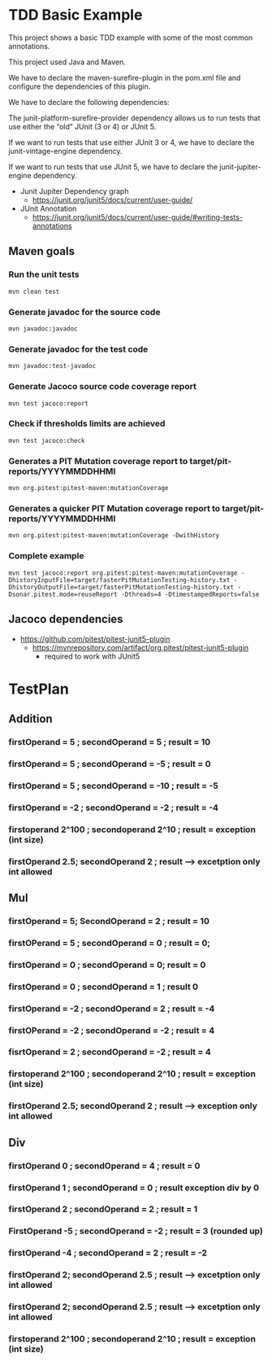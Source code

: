 # TDD Basic Example

This project shows a basic TDD example with some of the most common annotations.

This project used Java and Maven.

We have to declare the maven-surefire-plugin in the pom.xml file and configure the dependencies of this plugin. 

We have to declare the following dependencies:

The junit-platform-surefire-provider dependency allows us to run tests that use either the “old” JUnit (3 or 4) or JUnit 5.

If we want to run tests that use either JUnit 3 or 4, we have to declare the junit-vintage-engine dependency.

If we want to run tests that use JUnit 5, we have to declare the junit-jupiter-engine dependency.

* Junit Jupiter Dependency graph
    - https://junit.org/junit5/docs/current/user-guide/
* JUnit Annotation
    - https://junit.org/junit5/docs/current/user-guide/#writing-tests-annotations

  
## Maven goals
### Run the unit tests
```
mvn clean test
```

### Generate javadoc for the source code
```
mvn javadoc:javadoc
```

### Generate javadoc for the test code
```
mvn javadoc:test-javadoc
```

### Generate Jacoco source code coverage report
```
mvn test jacoco:report
```

### Check if thresholds limits are achieved
```
mvn test jacoco:check
```

### Generates a PIT Mutation coverage report to target/pit-reports/YYYYMMDDHHMI
```
mvn org.pitest:pitest-maven:mutationCoverage
```

### Generates a quicker PIT Mutation coverage report to target/pit-reports/YYYYMMDDHHMI
```
mvn org.pitest:pitest-maven:mutationCoverage -DwithHistory
```

### Complete example

``` 
mvn test jacoco:report org.pitest:pitest-maven:mutationCoverage -DhistoryInputFile=target/fasterPitMutationTesting-history.txt -DhistoryOutputFile=target/fasterPitMutationTesting-history.txt -Dsonar.pitest.mode=reuseReport -Dthreads=4 -DtimestampedReports=false
```
## Jacoco dependencies
* https://github.com/pitest/pitest-junit5-plugin
  - https://mvnrepository.com/artifact/org.pitest/pitest-junit5-plugin
    - required to work with JUnit5


# TestPlan
## Addition
### firstOperand = 5 ; secondOperand = 5 ; result = 10
### firstOperand = 5 ; secondOperand = -5 ; result = 0
### firstOperand = 5 ; secondOperand = -10 ; result = -5
### firstOperand = -2 ; secondOperand = -2 ; result = -4
### firstoperand 2^100 ; secondoperand 2^10 ; result = exception (int size)
### firstOperand 2.5; secondOperand 2 ; result --> excetption only int allowed


## Mul
### firstOperand = 5; SecondOperand = 2 ; result = 10
### firstOPerand = 5 ; secondOperand = 0 ; result = 0; 
### firstOperand = 0 ; secondOperand = 0; result = 0
### firstOperand = 0 ; secondOperand = 1 ; result 0
### firstOperand = -2 ; secondOperand = 2 ; result = -4 
### firstOPerand = -2 ; secondOperand = -2 ; result = 4
### fisrtOperand = 2 ; secondOperand = -2 ; result = 4
### firstoperand 2^100 ; secondoperand 2^10 ; result = exception (int size)
### firstOperand 2.5; secondOperand 2 ; result --> exception only int allowed

## Div
### firstOperand 0 ; secondOperand = 4 ; result = 0
### firstOperand 1 ; secondOperand = 0 ; result exception div by 0
### firstOperand 2 ; secondOperand = 2 ; result = 1 
### FirstOperand -5 ; secondOperand = -2 ; result = 3 (rounded up)
### firstOperand -4 ; secondOperand = 2 ; result = -2
### firstOperand 2; secondOperand 2.5 ; result --> excetption only int allowed
### firstOperand 2; secondOperand 2.5 ; result --> excetption only int allowed
### firstoperand 2^100 ; secondoperand 2^10 ; result = exception (int size)






